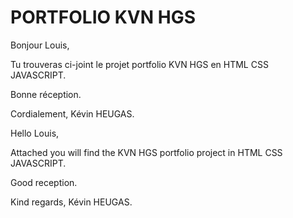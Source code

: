 # PORTFOLIO KVN HGS

Bonjour Louis, 

Tu trouveras ci-joint le projet portfolio KVN HGS en HTML CSS JAVASCRIPT.

Bonne réception.

Cordialement, Kévin HEUGAS.

Hello Louis,

Attached you will find the KVN HGS portfolio project in HTML CSS JAVASCRIPT.

Good reception.

Kind regards, Kévin HEUGAS.
